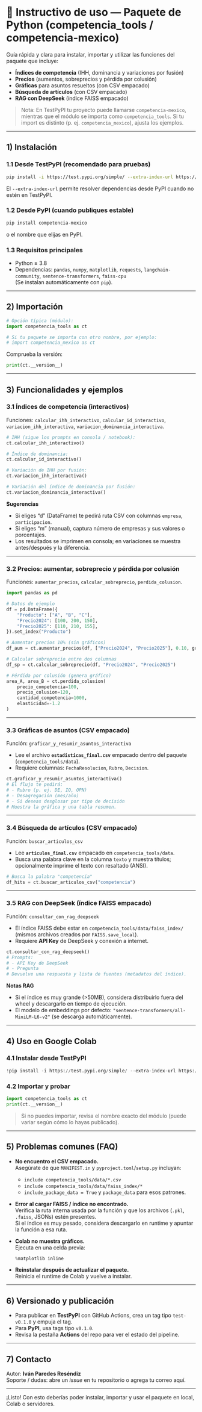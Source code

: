 
# 📘 Instructivo de uso — Paquete de Python (competencia_tools / competencia-mexico)

Guía rápida y clara para instalar, importar y utilizar las funciones del paquete que incluye:
- **Índices de competencia** (IHH, dominancia y variaciones por fusión)
- **Precios** (aumentos, sobreprecios y pérdida por colusión)
- **Gráficas** para asuntos resueltos (con CSV empacado)
- **Búsqueda de artículos** (con CSV empacado)
- **RAG con DeepSeek** (índice FAISS empacado)

> Nota: En TestPyPI tu proyecto puede llamarse `competencia-mexico`, mientras que el módulo se importa como `competencia_tools`. Si tu import es distinto (p. ej. `competencia_mexico`), ajusta los ejemplos.

---

## 1) Instalación

### 1.1 Desde TestPyPI (recomendado para pruebas)
```bash
pip install -i https://test.pypi.org/simple/ --extra-index-url https://pypi.org/simple competencia-mexico
```
El `--extra-index-url` permite resolver dependencias desde PyPI cuando no estén en TestPyPI.

### 1.2 Desde PyPI (cuando publiques estable)
```bash
pip install competencia-mexico
```
o el nombre que elijas en PyPI.

### 1.3 Requisitos principales
- Python ≥ 3.8
- Dependencias: `pandas`, `numpy`, `matplotlib`, `requests`, `langchain-community`, `sentence-transformers`, `faiss-cpu`  
  (Se instalan automáticamente con `pip`).

---

## 2) Importación

```python
# Opción típica (módulo):
import competencia_tools as ct

# Si tu paquete se importa con otro nombre, por ejemplo:
# import competencia_mexico as ct
```

Comprueba la versión:
```python
print(ct.__version__)
```

---

## 3) Funcionalidades y ejemplos

### 3.1 Índices de competencia (interactivos)
Funciones: `calcular_ihh_interactivo`, `calcular_id_interactivo`, `variacion_ihh_interactiva`, `variacion_dominancia_interactiva`.

```python
# IHH (sigue los prompts en consola / notebook):
ct.calcular_ihh_interactivo()

# Índice de dominancia:
ct.calcular_id_interactivo()

# Variación de IHH por fusión:
ct.variacion_ihh_interactiva()

# Variación del índice de dominancia por fusión:
ct.variacion_dominancia_interactiva()
```

**Sugerencias**  
- Si eliges “d” (DataFrame) te pedirá ruta CSV con columnas `empresa`, `participacion`.  
- Si eliges “m” (manual), captura número de empresas y sus valores o porcentajes.  
- Los resultados se imprimen en consola; en variaciones se muestra antes/después y la diferencia.

---

### 3.2 Precios: aumentar, sobreprecio y pérdida por colusión
Funciones: `aumentar_precios`, `calcular_sobreprecio`, `perdida_colusion`.

```python
import pandas as pd

# Datos de ejemplo
df = pd.DataFrame({
    "Producto": ["A", "B", "C"],
    "Precio2024": [100, 200, 150],
    "Precio2025": [110, 210, 155],
}).set_index("Producto")

# Aumentar precios 10% (sin gráficos)
df_aum = ct.aumentar_precios(df, ["Precio2024", "Precio2025"], 0.10, graficar=False)

# Calcular sobreprecio entre dos columnas
df_sp = ct.calcular_sobreprecio(df, "Precio2024", "Precio2025")

# Pérdida por colusión (genera gráfico)
area_A, area_B = ct.perdida_colusion(
    precio_competencia=100,
    precio_colusion=120,
    cantidad_competencia=1000,
    elasticidad=-1.2
)
```

---

### 3.3 Gráficas de asuntos (CSV empacado)
Función: `graficar_y_resumir_asuntos_interactiva`  
- Lee el archivo **`estadisticas_final.csv`** empacado dentro del paquete (`competencia_tools/data`).  
- Requiere columnas: `FechaResolucion`, `Rubro`, `Decision`.

```python
ct.graficar_y_resumir_asuntos_interactiva()
# El flujo te pedirá:
# - Rubro (p. ej. DE, IO, OPN)
# - Desagregación (mes/año)
# - Si deseas desglosar por tipo de decisión
# Muestra la gráfica y una tabla resumen.
```

---

### 3.4 Búsqueda de artículos (CSV empacado)
Función: `buscar_articulos_csv`  
- Lee **`articulos_final.csv`** empacado en `competencia_tools/data`.  
- Busca una palabra clave en la columna `texto` y muestra títulos; opcionalmente imprime el texto con resaltado (ANSI).

```python
# Busca la palabra "competencia"
df_hits = ct.buscar_articulos_csv("competencia")
```

---

### 3.5 RAG con DeepSeek (índice FAISS empacado)
Función: `consultar_con_rag_deepseek`  
- El índice FAISS debe estar en `competencia_tools/data/faiss_index/` (mismos archivos creados por `FAISS.save_local`).  
- Requiere **API Key** de DeepSeek y conexión a internet.

```python
ct.consultar_con_rag_deepseek()
# Prompts:
# - API Key de DeepSeek
# - Pregunta
# Devuelve una respuesta y lista de fuentes (metadatos del índice).
```

**Notas RAG**  
- Si el índice es muy grande (>50MB), considera distribuirlo fuera del wheel y descargarlo en tiempo de ejecución.  
- El modelo de embeddings por defecto: `"sentence-transformers/all-MiniLM-L6-v2"` (se descarga automáticamente).

---

## 4) Uso en Google Colab

### 4.1 Instalar desde TestPyPI
```python
!pip install -i https://test.pypi.org/simple/ --extra-index-url https://pypi.org/simple competencia-mexico
```

### 4.2 Importar y probar
```python
import competencia_tools as ct
print(ct.__version__)
```

> Si no puedes importar, revisa el nombre exacto del módulo (puede variar según cómo lo hayas publicado).

---

## 5) Problemas comunes (FAQ)

- **No encuentro el CSV empacado.**  
  Asegúrate de que `MANIFEST.in` y `pyproject.toml`/`setup.py` incluyan:
  - `include competencia_tools/data/*.csv`
  - `include competencia_tools/data/faiss_index/*`
  - `include_package_data = True` y `package_data` para esos patrones.

- **Error al cargar FAISS / índice no encontrado.**  
  Verifica la ruta interna usada por la función y que los archivos (`.pkl`, `.faiss`, JSONs) estén presentes.  
  Si el índice es muy pesado, considera descargarlo en runtime y apuntar la función a esa ruta.

- **Colab no muestra gráficos.**  
  Ejecuta en una celda previa:  
  ```python
  %matplotlib inline
  ```

- **Reinstalar después de actualizar el paquete.**  
  Reinicia el runtime de Colab y vuelve a instalar.

---

## 6) Versionado y publicación

- Para publicar en **TestPyPI** con GitHub Actions, crea un tag tipo `test-v0.1.0` y empuja el tag.  
- Para **PyPI**, usa tags tipo `v0.1.0`.  
- Revisa la pestaña **Actions** del repo para ver el estado del pipeline.

---

## 7) Contacto
Autor: **Iván Paredes Reséndiz**  
Soporte / dudas: abre un *issue* en tu repositorio o agrega tu correo aquí.

---

¡Listo! Con esto deberías poder instalar, importar y usar el paquete en local, Colab o servidores.
